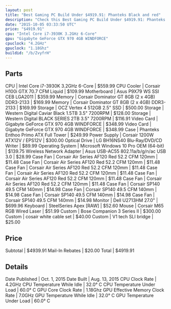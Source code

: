 ```yaml
---
layout: post
title: "Best Gaming PC Build Under $4919.91: Phanteks Black and red"
description: "Check this Best Gaming PC Build Under $4919.91: Phanteks Black and red. CPU: Intel Core i7-3930K 3.2GHz 6-Core, CPU Cooler: Corsair H100i GTX 70.7 CFM Liquid, Motherboard:"
date: "2015-10-05 03:33:50 UTC"
price: "$4919.91"
cpu: "Intel Core i7-3930K 3.2GHz 6-Core"
gpu: "Gigabyte GeForce GTX 970 4GB WINDFORCE"
cpuclock: "4.2GHz"
gpuclock: "1.18Ghz"
buildid: "/b/ZvyfrH"
---
```


## Parts

CPU | Intel Core i7-3930K 3.2GHz 6-Core | $559.99
CPU Cooler | Corsair H100i GTX 70.7 CFM Liquid | $109.99
Motherboard | Asus P9X79 WS SSI CEB LGA2011 | $359.99
Memory | Corsair Dominator GT 8GB (2 x 4GB) DDR3-2133 | $169.99
Memory | Corsair Dominator GT 8GB (2 x 4GB) DDR3-2133 | $169.99
Storage | OCZ Vertex 4 512GB 2.5" SSD | $500.00
Storage | Western Digital Caviar Black 1.5TB 3.5" 7200RPM | $128.00
Storage | Western Digital BLACK SERIES 2TB 3.5" 7200RPM | $116.91
Video Card | Gigabyte GeForce GTX 970 4GB WINDFORCE | $348.99
Video Card | Gigabyte GeForce GTX 970 4GB WINDFORCE | $348.99
Case | Phanteks Enthoo Primo ATX Full Tower | $249.99
Power Supply | Corsair 1200W ATX12V / EPS12V | $300.00
Optical Drive | LG BH16NS40 Blu-Ray/DVD/CD Writer | $89.99
Operating System | Microsoft Windows 10 Pro OEM (64-bit) | $139.75
Wireless Network Adapter | Asus USB-AC55 802.11a/b/g/n/ac USB 3.0 | $28.99
Case Fan | Corsair Air Series AF120 Red 52.2 CFM 120mm | $11.48
Case Fan | Corsair Air Series AF120 Red 52.2 CFM 120mm | $11.48
Case Fan | Corsair Air Series AF120 Red 52.2 CFM 120mm | $11.48
Case Fan | Corsair Air Series AF120 Red 52.2 CFM 120mm | $11.48
Case Fan | Corsair Air Series AF120 Red 52.2 CFM 120mm | $11.48
Case Fan | Corsair Air Series AF120 Red 52.2 CFM 120mm | $11.48
Case Fan | Corsair SP140 49.5 CFM 140mm | $14.98
Case Fan | Corsair SP140 49.5 CFM 140mm | $14.98
Case Fan | Corsair SP140 49.5 CFM 140mm | $14.98
Case Fan | Corsair SP140 49.5 CFM 140mm | $14.98
Monitor | Dell U2713HM 27.0" | $699.96
Keyboard | SteelSeries Apex [RAW] | $52.60
Mouse | Corsair M65 RGB Wired Laser | $51.99
Custom | Bose Companion 3 Series II | $300.00
Custom | cosair white cable set | $40.00
Custom | V1 tech SLI bridge | $25.00

## Price

Subtotal | $4939.91
Mail-In Rebates | $20.00
Total | $4919.91

## Details

Date Published | Oct. 1, 2015
Date Built | Aug. 13, 2015
CPU Clock Rate | 4.2GHz
CPU Temperature While Idle | 32.0° C
CPU Temperature Under Load | 60.0° C
GPU Core Clock Rate | 1.18Ghz
GPU Effective Memory Clock Rate | 7.0GHz
GPU Temperature While Idle | 32.0° C
GPU Temperature Under Load | 60.0° C